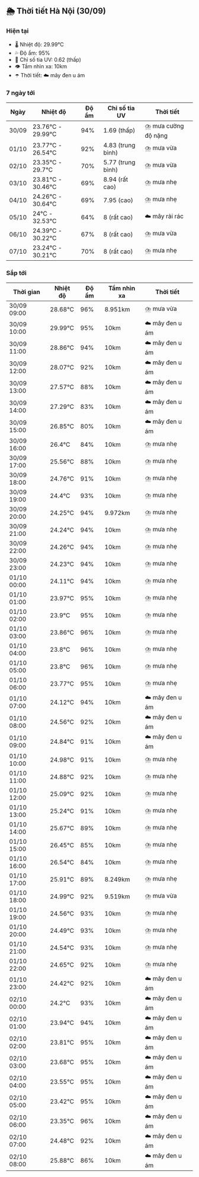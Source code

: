 ## 🌦️ Thời tiết Hà Nội (30/09)

### Hiện tại

- 🌡️ Nhiệt độ: 29.99℃
- 💦 Độ ẩm: 95%
- 🌟 Chỉ số tia UV: 0.62 (thấp)
- 👁️ Tầm nhìn xa: 10km
- ☂️ Thời tiết: ☁️ mây đen u ám

### 7 ngày tới

| Ngày | Nhiệt độ | Độ ẩm | Chỉ số tia UV | Thời tiết |
| --- | --- | --- | --- | --- |
| 30/09 | 23.76℃ - 29.99℃ | 94% | 1.69 (thấp) | ⛈️ mưa cường độ nặng |
| 01/10 | 23.77℃ - 26.54℃ | 92% | 4.83 (trung bình) | ⛈️ mưa vừa |
| 02/10 | 23.35℃ - 29.7℃ | 70% | 5.77 (trung bình) | ⛈️ mưa vừa |
| 03/10 | 23.81℃ - 30.46℃ | 69% | 8.94 (rất cao) | ⛈️ mưa nhẹ |
| 04/10 | 24.26℃ - 30.64℃ | 69% | 7.95 (cao) | ⛈️ mưa nhẹ |
| 05/10 | 24℃ - 32.53℃ | 64% | 8 (rất cao) | ☁️ mây rải rác |
| 06/10 | 24.39℃ - 30.22℃ | 67% | 8 (rất cao) | ⛈️ mưa vừa |
| 07/10 | 23.24℃ - 30.21℃ | 70% | 8 (rất cao) | ⛈️ mưa nhẹ |

### Sắp tới

| Thời gian | Nhiệt độ | Độ ẩm | Tầm nhìn xa | Thời tiết |
| --- | --- | --- | --- | --- |
| 30/09 09:00 | 28.68℃ | 96% | 8.951km | ⛈️ mưa vừa |
| 30/09 10:00 | 29.99℃ | 95% | 10km | ☁️ mây đen u ám |
| 30/09 11:00 | 28.86℃ | 94% | 10km | ☁️ mây đen u ám |
| 30/09 12:00 | 28.07℃ | 92% | 10km | ☁️ mây đen u ám |
| 30/09 13:00 | 27.57℃ | 88% | 10km | ☁️ mây đen u ám |
| 30/09 14:00 | 27.29℃ | 83% | 10km | ☁️ mây đen u ám |
| 30/09 15:00 | 26.85℃ | 80% | 10km | ☁️ mây đen u ám |
| 30/09 16:00 | 26.4℃ | 84% | 10km | ⛈️ mưa nhẹ |
| 30/09 17:00 | 25.56℃ | 88% | 10km | ⛈️ mưa nhẹ |
| 30/09 18:00 | 24.76℃ | 91% | 10km | ⛈️ mưa nhẹ |
| 30/09 19:00 | 24.4℃ | 93% | 10km | ⛈️ mưa nhẹ |
| 30/09 20:00 | 24.25℃ | 94% | 9.972km | ⛈️ mưa nhẹ |
| 30/09 21:00 | 24.24℃ | 94% | 10km | ⛈️ mưa nhẹ |
| 30/09 22:00 | 24.26℃ | 94% | 10km | ⛈️ mưa nhẹ |
| 30/09 23:00 | 24.23℃ | 94% | 10km | ⛈️ mưa nhẹ |
| 01/10 00:00 | 24.11℃ | 94% | 10km | ⛈️ mưa nhẹ |
| 01/10 01:00 | 23.97℃ | 95% | 10km | ⛈️ mưa nhẹ |
| 01/10 02:00 | 23.9℃ | 95% | 10km | ⛈️ mưa nhẹ |
| 01/10 03:00 | 23.86℃ | 96% | 10km | ⛈️ mưa nhẹ |
| 01/10 04:00 | 23.8℃ | 96% | 10km | ⛈️ mưa nhẹ |
| 01/10 05:00 | 23.8℃ | 96% | 10km | ⛈️ mưa nhẹ |
| 01/10 06:00 | 23.77℃ | 95% | 10km | ⛈️ mưa nhẹ |
| 01/10 07:00 | 24.12℃ | 94% | 10km | ☁️ mây đen u ám |
| 01/10 08:00 | 24.56℃ | 92% | 10km | ☁️ mây đen u ám |
| 01/10 09:00 | 24.84℃ | 91% | 10km | ☁️ mây đen u ám |
| 01/10 10:00 | 24.98℃ | 91% | 10km | ⛈️ mưa nhẹ |
| 01/10 11:00 | 24.88℃ | 92% | 10km | ⛈️ mưa nhẹ |
| 01/10 12:00 | 25.09℃ | 92% | 10km | ⛈️ mưa nhẹ |
| 01/10 13:00 | 25.24℃ | 91% | 10km | ⛈️ mưa nhẹ |
| 01/10 14:00 | 25.67℃ | 89% | 10km | ⛈️ mưa nhẹ |
| 01/10 15:00 | 26.45℃ | 85% | 10km | ⛈️ mưa nhẹ |
| 01/10 16:00 | 26.54℃ | 84% | 10km | ⛈️ mưa nhẹ |
| 01/10 17:00 | 25.91℃ | 89% | 8.249km | ⛈️ mưa nhẹ |
| 01/10 18:00 | 24.99℃ | 92% | 9.519km | ⛈️ mưa vừa |
| 01/10 19:00 | 24.56℃ | 93% | 10km | ⛈️ mưa nhẹ |
| 01/10 20:00 | 24.49℃ | 93% | 10km | ⛈️ mưa nhẹ |
| 01/10 21:00 | 24.54℃ | 93% | 10km | ⛈️ mưa nhẹ |
| 01/10 22:00 | 24.65℃ | 92% | 10km | ⛈️ mưa nhẹ |
| 01/10 23:00 | 24.42℃ | 92% | 10km | ☁️ mây đen u ám |
| 02/10 00:00 | 24.2℃ | 93% | 10km | ☁️ mây đen u ám |
| 02/10 01:00 | 23.94℃ | 94% | 10km | ☁️ mây đen u ám |
| 02/10 02:00 | 23.81℃ | 95% | 10km | ☁️ mây đen u ám |
| 02/10 03:00 | 23.68℃ | 95% | 10km | ☁️ mây đen u ám |
| 02/10 04:00 | 23.55℃ | 95% | 10km | ☁️ mây đen u ám |
| 02/10 05:00 | 23.42℃ | 95% | 10km | ☁️ mây đen u ám |
| 02/10 06:00 | 23.35℃ | 96% | 10km | ☁️ mây đen u ám |
| 02/10 07:00 | 24.48℃ | 92% | 10km | ☁️ mây đen u ám |
| 02/10 08:00 | 25.88℃ | 86% | 10km | ☁️ mây đen u ám |
